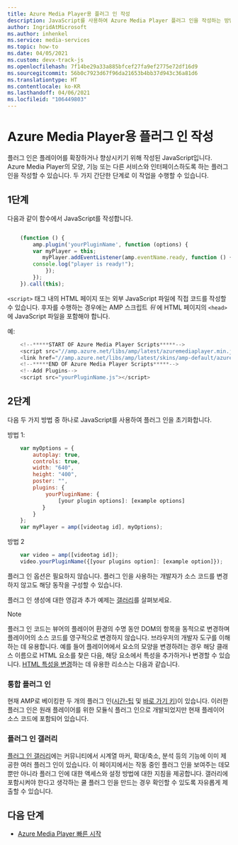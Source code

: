 ```yaml
---
title: Azure Media Player용 플러그 인 작성
description: JavaScript를 사용하여 Azure Media Player 플러그 인을 작성하는 방법 알아보기
author: IngridAtMicrosoft
ms.author: inhenkel
ms.service: media-services
ms.topic: how-to
ms.date: 04/05/2021
ms.custom: devx-track-js
ms.openlocfilehash: 7f14be29a33a885bfcef27fa9ef2775e72df16d9
ms.sourcegitcommit: 56b0c7923d67f96da21653b4bb37d943c36a81d6
ms.translationtype: HT
ms.contentlocale: ko-KR
ms.lasthandoff: 04/06/2021
ms.locfileid: "106449803"
---
```

# <a name="writing-plugins-for-azure-media-player"></a>Azure Media Player용 플러그 인 작성 #

플러그 인은 플레이어를 확장하거나 향상시키기 위해 작성된 JavaScript입니다. Azure Media Player의 모양, 기능 또는 다른 서비스와 인터페이스하도록 하는 플러그 인을 작성할 수 있습니다. 두 가지 간단한 단계로 이 작업을 수행할 수 있습니다.

## <a name="step-1"></a>1단계 ##

다음과 같이 함수에서 JavaScript를 작성합니다.

```javascript

    (function () {
        amp.plugin('yourPluginName', function (options) {
        var myPlayer = this;
           myPlayer.addEventListener(amp.eventName.ready, function () {
        console.log("player is ready!");
            });
        });
    }).call(this);
```

`<script>` 태그 내의 HTML 페이지 또는 외부 JavaScript 파일에 직접 코드를 작성할 수 있습니다. 후자를 수행하는 경우에는 AMP 스크립트 *뒤* 에 HTML 페이지의 `<head>`에 JavaScript 파일을 포함해야 합니다.

예:

```javascript
    <!--*****START OF Azure Media Player Scripts*****-->
    <script src="//amp.azure.net/libs/amp/latest/azuremediaplayer.min.js"></script>
    <link href="//amp.azure.net/libs/amp/latest/skins/amp-default/azuremediaplayer.min.css" rel="stylesheet">
    <!--*****END OF Azure Media Player Scripts*****-->
    <!--Add Plugins-->
    <script src="yourPluginName.js"></script>
```

## <a name="step-2"></a>2단계 ##
다음 두 가지 방법 중 하나로 JavaScript를 사용하여 플러그 인을 초기화합니다.

방법 1:

```javascript
    var myOptions = {
        autoplay: true,
        controls: true,
        width: "640",
        height: "400",
        poster: "",
        plugins: {
            yourPluginName: {
                [your plugin options]: [example options]
           }
        }
    };     
    var myPlayer = amp([videotag id], myOptions);
```

방법 2

```javascript
    var video = amp([videotag id]);
    video.yourPluginName({[your plugins option]: [example option]});
```

플러그 인 옵션은 필요하지 않습니다. 플러그 인을 사용하는 개발자가 소스 코드를 변경하지 않고도 해당 동작을 구성할 수 있습니다.

플러그 인 생성에 대한 영감과 추가 예제는 [갤러리](azure-media-player-plugin-gallery.md)를 살펴보세요.

>[!NOTE]
> 플러그 인 코드는 뷰어의 플레이어 환경의 수명 동안 DOM의 항목을 동적으로 변경하며 플레이어의 소스 코드를 영구적으로 변경하지 않습니다. 브라우저의 개발자 도구를 이해하는 데 유용합니다. 예를 들어 플레이어에서 요소의 모양을 변경하려는 경우 해당 클래스 이름으로 HTML 요소를 찾은 다음, 해당 요소에서 특성을 추가하거나 변경할 수 있습니다. [HTML 특성을 변경](http://www.w3schools.com/js/js_htmldom_html.asp)하는 데 유용한 리소스는 다음과 같습니다.

### <a name="integrated-plugins"></a>통합 플러그 인 ###

 현재 AMP로 베이킹한 두 개의 플러그 인([시간-팁](http://sr-test.azurewebsites.net/Tests/Plugin%20Gallery/plugins/timetip/example.html) 및 [바로 가기 키](http://sr-test.azurewebsites.net/Tests/Plugin%20Gallery/plugins/hotkeys/example.html))이 있습니다. 이러한 플러그 인은 원래 플레이어를 위한 모듈식 플러그 인으로 개발되었지만 현재 플레이어 소스 코드에 포함되어 있습니다.

### <a name="plugin-gallery"></a>플러그 인 갤러리 ###

[플러그 인 갤러리](https://aka.ms/ampplugins)에는 커뮤니티에서 시계열 마커, 확대/축소, 분석 등의 기능에 이미 제공한 여러 플러그 인이 있습니다. 이 페이지에서는 작동 중인 플러그 인을 보여주는 데모뿐만 아니라 플러그 인에 대한 액세스와 설정 방법에 대한 지침을 제공합니다. 갤러리에 포함시켜야 한다고 생각하는 쿨 플러그 인을 만드는 경우 확인할 수 있도록 자유롭게 제출할 수 있습니다.

## <a name="next-steps"></a>다음 단계 ##

- [Azure Media Player 빠른 시작](azure-media-player-quickstart.md)
